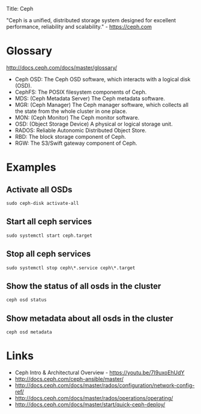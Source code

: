 Title: Ceph

"Ceph is a unified, distributed storage system designed for excellent performance, reliability and scalability." - <https://ceph.com>

# Glossary

<http://docs.ceph.com/docs/master/glossary/>

- Ceph OSD: The Ceph OSD software, which interacts with a logical disk (OSD).
- CephFS: The POSIX filesystem components of Ceph.
- MDS: (Ceph Metadata Server) The Ceph metadata software.
- MGR: (Ceph Manager) The Ceph manager software, which collects all the state from the whole cluster in one place.
- MON: (Ceph Monitor) The Ceph monitor software.
- OSD: (Object Storage Device) A physical or logical storage unit.
- RADOS: Reliable Autonomic Distributed Object Store.
- RBD: The block storage component of Ceph.
- RGW: The S3/Swift gateway component of Ceph.

# Examples

## Activate all OSDs

```
sudo ceph-disk activate-all
```

## Start all ceph services

```
sudo systemctl start ceph.target
```

## Stop all ceph services

```
sudo systemctl stop ceph\*.service ceph\*.target
```

## Show the status of all osds in the cluster

```
ceph osd status
```

## Show metadata about all osds in the cluster

```
ceph osd metadata
```

# Links

- Ceph Intro & Architectural Overview - <https://youtu.be/7I9uxoEhUdY>
- <http://docs.ceph.com/ceph-ansible/master/>
- <http://docs.ceph.com/docs/master/rados/configuration/network-config-ref/>
- <http://docs.ceph.com/docs/master/rados/operations/operating/>
- <http://docs.ceph.com/docs/master/start/quick-ceph-deploy/>
